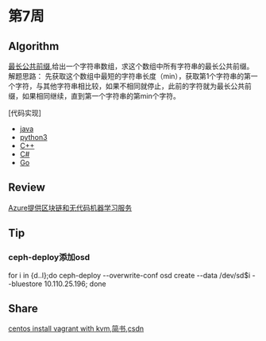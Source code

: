 # 第7周

## Algorithm

[最长公共前缀](../leetcode/7-Longest-Common-Prefix/Longest-Common-Prefix.md),给出一个字符串数组，求这个数组中所有字符串的最长公共前缀。  
解题思路：
    先获取这个数组中最短的字符串长度（min），获取第1个字符串的第一个字符，与其他字符串相比较，如果不相同就停止，此前的字符就为最长公共前缀，如果相同继续，直到第一个字符串的第min个字符。

[代码实现]

* [java](../leetcode/7-Longest-Common-Prefix/Longest-Common-Prefix.java)
* [python3](../leetcode/7-Longest-Common-Prefix/Longest-Common-Prefix.py)
* [C++](../leetcode/7-Longest-Common-Prefix/Longest-Common-Prefix.cpp)
* [C#](../leetcode/7-Longest-Common-Prefix/Longest-Common-Prefix.cs)
* [Go](../leetcode/7-Longest-Common-Prefix/Longest-Common-Prefix.go)

## Review

[Azure提供区块链和无代码机器学习服务](https://arstechnica.com/gadgets/2019/05/ahead-of-build-azure-adds-more-machine-learning-and-blockchain/)

## Tip

### ceph-deploy添加osd

for i in {d..l};do ceph-deploy --overwrite-conf osd create --data /dev/sd$i --bluestore 10.110.25.196; done

## Share

[centos install vagrant with kvm](http://songjxin.cn/?p=659),[简书](https://www.jianshu.com/p/78d57a95f5bb),[csdn](https://blog.csdn.net/s7799653/article/details/89955542)